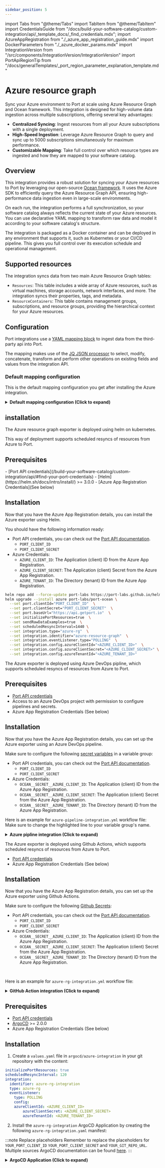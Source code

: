 ```yaml
---
sidebar_position: 5
---
```


import Tabs from "@theme/Tabs"
import TabItem from "@theme/TabItem"
import CredentialsGuide from "/docs/build-your-software-catalog/custom-integration/api/\_template_docs/\_find_credentials.mdx";
import AzureAppRegistration from "./\_azure_app_registration_guide.mdx"
import DockerParameters from "./\_azure_docker_params.mdx"
import IntegrationVersion from "/src/components/IntegrationVersion/IntegrationVersion"
import PortApiRegionTip from "/docs/generalTemplates/_port_region_parameter_explanation_template.md"

# Azure resource graph

Sync your Azure environment to Port at scale using Azure Resource Graph and Ocean framework. This integration is designed for high-volume data ingestion across multiple subscriptions, offering several key advantages:

- **Centralized Syncing**: Ingest resources from all your Azure subscriptions with a single deployment.
- **High-Speed Ingestion**: Leverage Azure Resource Graph to query and sync up to 5000 subscriptions simultaneously for maximum performance.
- **Customizable Mapping**: Take full control over which resource types are ingested and how they are mapped to your software catalog.

## Overview

This integration provides a robust solution for syncing your Azure resources to Port by leveraging our open-source [Ocean framework](https://ocean.port.io). It uses the Azure SDK to efficiently query the Azure Resource Graph API, ensuring high-performance data ingestion even in large-scale environments.

On each run, the integration performs a full synchronization, so your software catalog always reflects the current state of your Azure resources. You can use declarative YAML mapping to transform raw data and model it according to your software catalog's structure.

The integration is packaged as a Docker container and can be deployed in any environment that supports it, such as Kubernetes or your CI/CD pipeline. This gives you full control over its execution schedule and operational management.

## Supported resources

The integration syncs data from two main Azure Resource Graph tables:

- `Resources`: This table includes a wide array of Azure resources, such as virtual machines, storage accounts, network interfaces, and more. The integration syncs their properties, tags, and metadata.
- `ResourceContainers`: This table contains management groups, subscriptions, and resource groups, providing the hierarchical context for your Azure resources.

## Configuration

Port integrations use a [YAML mapping block](/build-your-software-catalog/customize-integrations/configure-mapping#configuration-structure) to ingest data from the third-party api into Port.

The mapping makes use of the [JQ JSON processor](https://stedolan.github.io/jq/manual/) to select, modify, concatenate, transform and perform other operations on existing fields and values from the integration API.

### Default mapping configuration

This is the default mapping configuration you get after installing the Azure integration.

<details>
<summary><b>Default mapping configuration (Click to expand)</b></summary>

  ```yaml showLineNumbers
resources:
  - kind: resource
    selector:
      query: 'true'
    port:
      entity:
        mappings:
          identifier: '.id | gsub(" ";"_")'
          title: .name
          blueprint: '"azureCloudResources"'
          properties:
            tags: .tags
            type: .type
            location: .location
  - kind: resourceContainer
    selector:
      query: .type == "microsoft.resources/subscriptions"
    port:
      entity:
        mappings:
          identifier: '.id | gsub(" ";"_")'
          title: .name
          blueprint: '"azureSubscription"'
          properties:
            subscriptionId: .subscriptionId
            location: .location
  - kind: resourceContainer
    selector:
      query: .type == "microsoft.resources/subscriptions/resourcegroups"
    port:
      entity:
        mappings:
          identifier: '.id | gsub(" ";"_")'
          title: .name
          blueprint: '"azureResourceGroup"'
          properties:
            tags: .tags
            location: .location
          relations:
            subscription: '("/subscriptions/" + .subscriptionId) | gsub(" ";"_")'
  ```
</details>

## installation

<Tabs groupId="installation-methods" queryString="installation-methods" defaultValue="helm">

<TabItem value="helm" label="Helm (Scheduled)" >

The Azure resource graph exporter is deployed using helm on kubernetes.

This way of deployment supports scheduled resyncs of resources from Azure to Port.

<h2> Prerequisites </h2>
- [Port API credentials](/build-your-software-catalog/custom-integration/api/#find-your-port-credentials)
- [Helm](https://helm.sh/docs/intro/install/) >= 3.0.0
- [Azure App Registration Credentials](See below)

<AzureAppRegistration/>

<h2> Installation </h2>

<IntegrationVersion integration="azure-resource-graph" />

Now that you have the Azure App Registration details, you can install the Azure exporter using Helm.

You should have the following information ready:

- Port API credentials, you can check out the [Port API documentation](/build-your-software-catalog/custom-integration/api/#find-your-port-credentials).
	- `PORT_CLIENT_ID`
	- `PORT_CLIENT_SECRET`
- Azure Credentials:
	- `AZURE_CLIENT_ID`: The Application (client) ID from the Azure App Registration.
	- `AZURE_CLIENT_SECRET`: The Application (client) Secret from the Azure App Registration.
	- `AZURE_TENANT_ID`: The Directory (tenant) ID from the Azure App Registration.

```bash showLineNumbers
helm repo add --force-update port-labs https://port-labs.github.io/helm-charts
helm upgrade --install azure port-labs/port-ocean \
  --set port.clientId="PORT_CLIENT_ID"  \
  --set port.clientSecret="PORT_CLIENT_SECRET"  \
  --set port.baseUrl="https://api.getport.io"  \
  --set initializePortResources=true  \
  --set sendRawDataExamples=true  \
  --set scheduledResyncInterval=1440 \
  --set integration.type="azure-rg"  \
  --set integration.identifier="azure-resource-graph"  \
  --set integration.eventListener.type="POLLING"  \
  --set integration.config.azureClientId="<AZURE_CLIENT_ID>"  \
  --set integration.config.azureClientSecret="<AZURE_CLIENT_SECRET>" \
  --set integration.config.azureTenantId="<AZURE_TENANT_ID>"
```

<PortApiRegionTip/>

</TabItem>

<TabItem value="ci" label="CI/CD (Scheduled)">

<Tabs groupId="ci-methods" defaultValue="azureDevOps" queryString="ci-methods">

<TabItem value="azureDevOps" label="Azure DevOps">

The Azure exporter is deployed using Azure DevOps pipline, which supports scheduled resyncs of resources from Azure to Port.

<h2> Prerequisites </h2>

- [Port API credentials](/build-your-software-catalog/custom-integration/api/#find-your-port-credentials)
- Access to an Azure DevOps project with permission to configure pipelines and secrets.
- Azure App Registration Credentials (See below)

<AzureAppRegistration/>

<h2> Installation </h2>

Now that you have the Azure App Registration details, you can set up the Azure exporter using an Azure DevOps pipeline.

Make sure to configure the following [secret variables](https://learn.microsoft.com/en-us/azure/devops/pipelines/process/set-secret-variables?view=azure-devops&tabs=yaml%2Cbash) in a variable group:

- Port API credentials, you can check out the [Port API documentation](/build-your-software-catalog/custom-integration/api/#find-your-port-credentials).
	- `PORT_CLIENT_ID`
	- `PORT_CLIENT_SECRET`
- Azure Credentials:
	- `OCEAN__SECRET__AZURE_CLIENT_ID`: The Application (client) ID from the Azure App Registration.
	- `OCEAN__SECRET__AZURE_CLIENT_SECRET`: The Application (client) Secret from the Azure App Registration.
	- `OCEAN__SECRET__AZURE_TENANT_ID`: The Directory (tenant) ID from the Azure App Registration.

Here is an example for `azure-pipeline-integration.yml` workflow file:  
Make sure to change the highlighted line to your variable group's name.

<details>
<summary><b>Azure pipline integration (Click to expand)</b></summary>

```yaml showLineNumbers
name: Azure Resource Graph Exporter Pipeline

trigger: none

schedules:
  - cron: "0 */4 * * *"
    displayName: Every 4 Hours
    branches:
      include:
        - main
    always: true

variables:
  # highlight-start
  - group: port-azure-exporter-secrets  # Contains the secrets used below
    # highlight-end

pool:
  vmImage: 'ubuntu-latest'

steps:
  - task: Bash@3
    displayName: 'Run Ocean Sail (Azure-RG)'
    inputs:
      targetType: 'inline'
      script: |
        set -euo pipefail

        echo "Building .env file for Ocean Sail..."

        echo "OCEAN__PORT__CLIENT_ID=$(PORT_CLIENT_ID)" > .sail-env
        echo "OCEAN__PORT__CLIENT_SECRET=$(PORT_CLIENT_SECRET)" >> .sail-env
        echo "OCEAN__PORT__BASE_URL=https://api.getport.io" >> .sail-env

        echo "OCEAN__EVENT_LISTENER={\"type\":\"ONCE\"}" >> .sail-env
        echo "OCEAN__INITIALIZE_PORT_RESOURCES=true" >> .sail-env

        echo "OCEAN__INTEGRATION__CONFIG__AZURE_CLIENT_ID=$(OCEAN__SECRET__AZURE_CLIENT_ID)" >> .sail-env
        echo "OCEAN__INTEGRATION__CONFIG__AZURE_CLIENT_SECRET=$(OCEAN__SECRET__AZURE_CLIENT_SECRET)" >> .sail-env
        echo "OCEAN__INTEGRATION__CONFIG__AZURE_TENANT_ID=$(OCEAN__SECRET__AZURE_TENANT_ID)" >> .sail-env

        echo "Running Ocean Sail container..."
        docker run -i --rm \
          --platform=linux/amd64 \
          --env-file .sail-env \
          ghcr.io/port-labs/port-ocean-azure-rg:latest

  - task: Bash@3
    displayName: 'Clean up .env file'
    condition: always()
    inputs:
      targetType: 'inline'
      script: |
        rm -f .sail-env

```

</details>

</TabItem>

<TabItem value="github" label="GitHub Actions">

The Azure exporter is deployed using Github Actions, which supports scheduled resyncs of resources from Azure to Port.

- [Port API credentials](/build-your-software-catalog/custom-integration/api/#find-your-port-credentials)
- Azure App Registration Credentials (See below)

<AzureAppRegistration/>


<h2> Installation </h2>

Now that you have the Azure App Registration details, you can set up the Azure exporter using Github Actions.

Make sure to configure the following [Github Secrets](https://docs.github.com/en/actions/security-guides/using-secrets-in-github-actions):

- Port API credentials, you can check out the [Port API documentation](/build-your-software-catalog/custom-integration/api/#find-your-port-credentials).
	- `PORT_CLIENT_ID`
	- `PORT_CLIENT_SECRET`
- Azure Credentials:
	- `OCEAN__SECRET__AZURE_CLIENT_ID`: The Application (client) ID from the Azure App Registration.
	- `OCEAN__SECRET__AZURE_CLIENT_SECRET`: The Application (client) Secret from the Azure App Registration.
	- `OCEAN__SECRET__AZURE_TENANT_ID`: The Directory (tenant) ID from the Azure App Registration.

<DockerParameters />

<br/>

Here is an example for `azure-rg-integration.yml` workflow file:

<details>
<summary><b>GitHub Action integration (Click to expand)</b></summary>

		```yaml showLineNumbers
		name: Azure Resource Graph Exporter Workflow

		on:
		workflow_dispatch:
		schedule:
			- cron: '0 */4 * * *' 

		jobs:
		run-integration:
			runs-on: ubuntu-latest
			steps:
			- name: Run azure-rg Integration
				uses: port-labs/ocean-sail@v1
				with:
				type: azure-rg
				port_client_id: ${{ secrets.PORT_CLIENT_ID }}
				port_client_secret: ${{ secrets.PORT_CLIENT_SECRET }}
				port_base_url: "https://api.getport.io"
				config: |
					azure_client_id: ${{ secrets.OCEAN__SECRET__AZURE_CLIENT_ID }}
					azure_client_secret: ${{ secrets.OCEAN__SECRET__AZURE_CLIENT_SECRET }}
					azure_tenant_id: ${{ secrets.OCEAN__SECRET__AZURE_TENANT_ID }}
		```
</details>

</TabItem>

<TabItem value="argocd" label="ArgoCD">

<h2> Prerequisites </h2>

- [Port API credentials](/build-your-software-catalog/custom-integration/api/#find-your-port-credentials)
- [ArgoCD](https://argoproj.github.io/argo-cd/getting_started/) >= 2.0.0
- Azure App Registration Credentials (See below)

<AzureAppRegistration/>

<h2> Installation </h2>

1. Create a `values.yaml` file in `argocd/azure-integration` in your git repository with the content:

```yaml showLineNumbers
initializePortResources: true
scheduledResyncInterval: 120
integration:
  identifier: azure-rg-integration
  type: azure-rg
  eventListener:
    type: POLLING
	config:
    azureClientId: <AZURE_CLIENT_ID>
		azureClientSecret: <AZURE_CLIENT_SECRET>
		azureTenantId: <AZURE_TENANT_ID>
```

2. Install the `azure-rg-integration` ArgoCD Application by creating the following `azure-rg-integration.yaml` manifest:

:::note Replace placeholders
Remember to replace the placeholders for `YOUR_PORT_CLIENT_ID` `YOUR_PORT_CLIENT_SECRET` and `YOUR_GIT_REPO_URL`.  
Multiple sources ArgoCD documentation can be found [here](https://argo-cd.readthedocs.io/en/stable/user-guide/multiple_sources/#helm-value-files-from-external-git-repository).
:::

<details>
<summary><b>ArgoCD Application (Click to expand)</b></summary>

		```yaml showLineNumbers
		apiVersion: argoproj.io/v1alpha1
		kind: Application
		metadata:
		name: my-ocean-azure-rg-integration
		namespace: argocd
		spec:
		destination:
			namespace: mmy-ocean-azure-rg-integration
			server: https://kubernetes.default.svc
		project: default
		sources:
		- repoURL: 'https://port-labs.github.io/helm-charts/'
			chart: port-ocean
			targetRevision: 0.9.5
			helm:
			valueFiles:
			- $values/argocd/my-ocean-azure-rg-integration/values.yaml
			// highlight-start
			parameters:
				- name: port.clientId
				value: YOUR_PORT_CLIENT_ID
				- name: port.clientSecret
				value: YOUR_PORT_CLIENT_SECRET
				- name: port.baseUrl
				value: https://api.getport.io
					// highlight-end
		- repoURL: YOUR_GIT_REPO_URL
		// highlight-end
			targetRevision: main
			ref: values
		syncPolicy:
			automated:
			prune: true
			selfHeal: true
			syncOptions:
			- CreateNamespace=true
```
</details>

<PortApiRegionTip/>

3. Apply the `azure-rg-integration.yaml` manifest to your Kubernetes cluster.
```bash
kubectl apply -f azure-rg-integration.yaml
```

</TabItem>

<TabItem value="gitlab" label="GitLab">

Make sure to [configure the following GitLab variables](https://docs.gitlab.com/ee/ci/variables/#for-a-project):

| Parameter                                     | Description                                                                                                                           | Required |
| --------------------------------------------- | ------------------------------------------------------------------------------------------------------------------------------------- | -------- |
| `OCEAN__PORT__CLIENT_ID`                      | Your port client id.                                                                                                                  | ✅       |
| `OCEAN__PORT__CLIENT_SECRET`                  | Your port client secret.                                                                                                              | ✅       |
| `OCEAN__PORT__BASE_URL`                       | Your Port API URL - `https://api.getport.io` for EU, `https://api.us.getport.io` for US.                                              | ✅       |
| `OCEAN__INTEGRATION__CONFIG__AZURE_CLIENT_ID` | The client ID of the Azure App Registration.                                                                                          | ✅       |
| `OCEAN__INTEGRATION__CONFIG__AZURE_CLIENT_SECRET` | The client secret of the Azure App Registration.                                                                                  | ✅       |
| `OCEAN__INTEGRATION__CONFIG__AZURE_TENANT_ID` | The tenant ID of the Azure App Registration.                                                                                          | ✅       |
| `OCEAN__INITIALIZE_PORT_RESOURCES`            | Default true, when set to false the integration will not create default blueprints and the port App config mapping.                   | ❌       |
| `OCEAN__SEND_RAW_DATA_EXAMPLES`               | Enable sending raw data examples from the third party API to port for testing and managing the integration mapping. Default is true.  | ❌       |
| `OCEAN__EVENT_LISTENER`                       | [The event listener object](https://ocean.getport.io/framework/features/event-listener/).                                             | ❌       |

<br/>

Here is an example for `.gitlab-ci.yml` pipeline file:

```yaml showLineNumbers
default:
  image: docker:24.0.5
  services:
    - docker:24.0.5-dind
  before_script:
    - docker info

variables:
  INTEGRATION_TYPE: azure-rg
  VERSION: latest

stages:
  - ingest

ingest_data:
  stage: ingest
  variables:
    IMAGE_NAME: ghcr.io/port-labs/port-ocean-$INTEGRATION_TYPE:$VERSION
  script:
    - |
        docker run -i --rm --platform=linux/amd64 \
          -e OCEAN__PORT__CLIENT_ID=$PORT_CLIENT_ID \
          -e OCEAN__PORT__CLIENT_SECRET=$PORT_CLIENT_SECRET \
          -e OCEAN__PORT__BASE_URL="https://api.port.io" \
          -e OCEAN__INITIALIZE_PORT_RESOURCES=true \
          -e OCEAN__SEND_RAW_DATA_EXAMPLES=true \
          -e OCEAN__EVENT_LISTENER='{"type": "ONCE"}' \
          -e OCEAN__INTEGRATION__CONFIG__AZURE_CLIENT_ID="Enter value here" \
          -e OCEAN__INTEGRATION__CONFIG__AZURE_CLIENT_SECRET="Enter value here" \
          -e OCEAN__INTEGRATION__CONFIG__AZURE_TENANT_ID="Enter value here" \
          $IMAGE_NAME

  rules: # Run only when changes are made to the main branch
    - if: '$CI_COMMIT_BRANCH == "main"'
```

</TabItem>

</Tabs>

</TabItem>

<TabItem value="on-prem" label="On-Prem (Once)">

<h2> Prerequisites </h2>
- [Port API credentials](/build-your-software-catalog/custom-integration/api/#find-your-port-credentials)
- [Docker](https://docs.docker.com/get-docker/)
- [Azure App Registration Credentials](?installation-methods=on-premise#azure-app-registration)

<AzureAppRegistration/>

<h2> Installation </h2>

Now that you have the Azure App Registration details, you can install the Azure exporter using Docker.

You should have the following information ready:

- Port API credentials, you can check out the [Port API documentation](/build-your-software-catalog/custom-integration/api/#find-your-port-credentials).
	- `PORT_CLIENT_ID`
	- `PORT_CLIENT_SECRET`
- Azure Credentials:
	- `AZURE_CLIENT_ID`: The Application (client) ID from the Azure App Registration.
	- `AZURE_CLIENT_SECRET`: The Application (client) Secret from the Azure App Registration.
	- `AZURE_TENANT_ID`: The Directory (tenant) ID from the Azure App Registration.

<details>
<summary>Environment Variables</summary>

| Variable                                          | Description                                                                                                                           |
|---------------------------------------------------|---------------------------------------------------------------------------------------------------------------------------------------|
| `OCEAN__PORT__CLIENT_ID`                          | Your Port client ID.     |
| `OCEAN__PORT__CLIENT_SECRET`                      | Your Port client secret. |
| `OCEAN__PORT__BASE_URL`                           | Your Port API URL - `https://api.getport.io` for EU, `https://api.us.getport.io` for US                                               |
| `OCEAN__INTEGRATION__CONFIG__AZURE_CLIENT_ID`     | The client ID of the Azure App Registration.                                                                                          |
| `OCEAN__INTEGRATION__CONFIG__AZURE_CLIENT_SECRET` | The client secret of the Azure App Registration.                                                                                      |
| `OCEAN__INTEGRATION__CONFIG__AZURE_TENANT_ID`     | The tenant ID of the Azure App Registration.                                                                                          |
| `OCEAN__EVENT_LISTENER`                           | [The event listener object](https://ocean.getport.io/framework/features/event-listener/).                                             |
| `OCEAN__INTEGRATION__IDENTIFIER`                  | The identifier of the integration.                                                                                                    |
| `OCEAN__INTEGRATION__TYPE`                        | should be set to `azure-rg`.                                                                                                             |
| `OCEAN__INITIALIZE_PORT_RESOURCES`                 | Default true, When set to true the integration will create default blueprints and the port App config Mapping. Read more about [initializePortResources](https://ocean.getport.io/develop-an-integration/integration-configuration/#initializeportresources---initialize-port-resources) |
| `OCEAN__SEND_RAW_DATA_EXAMPLES`                     | Enable sending raw data examples from the third party API to port for testing and managing the integration mapping. Default is true                                                |

</details>

For example:

```bash
docker run -i --rm --platform=linux/amd64 \
  -e OCEAN__PORT__CLIENT_ID="$PORT_CLIENT_ID" \
  -e OCEAN__PORT__CLIENT_SECRET="$PORT_CLIENT_SECRET" \
  -e OCEAN__PORT__BASE_URL="https://api.getport.io" \
  -e OCEAN__INITIALIZE_PORT_RESOURCES=true \
  -e OCEAN__SEND_RAW_DATA_EXAMPLES=true \
  -e OCEAN__EVENT_LISTENER='{"type": "ONCE"}' \
  -e OCEAN__INTEGRATION__CONFIG__AZURE_CLIENT_ID=AZURE_CLIENT_ID \
  -e OCEAN__INTEGRATION__CONFIG__AZURE_CLIENT_SECRET=$AZURE_CLIENT_SECRET \
  -e OCEAN__INTEGRATION__CONFIG__AZURE_TENANT_ID=$AZURE_TENANT_ID \
ghcr.io/port-labs/port-ocean-azure-rg:latest
```

</TabItem>

</Tabs>

## Examples

### Resource type filtering

The integration allows you to filter which resources are ingested from Azure Resource Graph by specifying the `resource_types` in the mapping configuration. By providing a list of resource types, you can control precisely which data is synced, helping to streamline the ingestion process and keep your software catalog focused on the resources that matter most.

<details>
  <summary><b>Blueprint (click to expand)</b></summary>

  ```json showLineNumbers
{
    "identifier": "azureCloudResources",
    "description": "This blueprint represents an Azure Cloud Resource in our software catalog",
    "title": "Azure Cloud Resources",
    "icon": "Azure",
    "schema": {
      "properties": {
        "tags": {
          "title": "Tags",
          "type": "object"
        },
        "type": {
          "title": "Type",
          "type": "string"
        },
        "location": {
          "title": "Location",
          "type": "string"
        }
      },
      "required": []
    },
    "mirrorProperties": {},
    "calculationProperties": {},
    "aggregationProperties": {},
    "relations": {}
  }
  ```
</details>

<details>
  <summary><b>Mapping configuration (click to expand)</b></summary>
  
  ```yaml showLineNumbers
  resources:
    - kind: resource
      selector:
        query: 'true'
        resource_types:
          - microsoft.insights/datacollectionendpoints
      port:
        entity:
          mappings:
            identifier: .id | gsub(" ";"_")
            title: .name
            blueprint: '"azureCloudResources"'
            properties:
              tags: .tags
              type: .type
              location: .location
  ```
</details>

### Resource group tag filtering
The integration provides advanced filtering capabilities for Azure resources by leveraging tags from their parent resource groups. This allows you to define both inclusion and exclusion rules within a single configuration, offering precise control over which resources are synchronized.

<details>
  <summary><b>Blueprints (click to expand)</b></summary>

  ```json showLineNumbers

[
    {
      "identifier": "azureResourceGroup",
      "description": "This blueprint represents an Azure Resource Group in our software catalog",
      "title": "Azure Resource Group",
      "icon": "Azure",
      "schema": {
        "properties": {
          "location": {
            "title": "Location",
            "type": "string"
          },
          "tags": {
            "title": "Tags",
            "type": "object"
          }
        },
        "required": []
      },
      "mirrorProperties": {},
      "calculationProperties": {},
      "aggregationProperties": {},
      "relations": {}
    },
    {
      "identifier": "azureCloudResources",
      "description": "This blueprint represents an AzureCloud Resource in our software catalog",
      "title": "Azure Cloud Resources",
      "icon": "Git",
      "schema": {
        "properties": {
          "tags": {
            "title": "Tags",
            "type": "object"
          },
          "type": {
            "title": "Type",
            "type": "string"
          },
          "location": {
            "title": "Location",
            "type": "string"
          }
        },
        "required": []
      },
      "mirrorProperties": {},
      "calculationProperties": {},
      "aggregationProperties": {},
      "relations": {
        "resource_group": {
          "title": "Resource Group",
          "target": "azureResourceGroup",
          "required": false,
          "many": false
        }
      }
    }
]
  ```
</details>

<details>
  <summary><b>Mapping configuration (click to expand)</b></summary>

  ```yaml showLineNumbers
resources:
  - kind: resourceContainer
    selector:
      query: .type == "microsoft.resources/subscriptions/resourcegroups"
      tags:
        included:
          environment: staging
        exluded:
          environment: production
    port:
      entity:
        mappings:
          identifier: .id | gsub(" ";"_")
          title: .name
          blueprint: '"azureResourceGroup"'
          properties:
            tags: .tags
            location: .location

  - kind: resource
    selector:
      query: 'true'
      tags:
        included:
          environment: staging
        exluded:
          environment: production
    port:
      entity:
        mappings:
          identifier: .id | gsub(" ";"_")
          title: .name
          blueprint: '"azureCloudResources"'
          properties:
            tags: .tags
            type: .type
            location: .location
          relations:
            resource_group: >-
              ("/subscriptions/" + .subscriptionId + "/resourceGroups/"  + .resourceGroup) | gsub(" ";"_")
  ```
</details>

## Frequently asked questions

### Why should I filter resources by their resource group tags?

Filtering resources based on their parent resource group's tags is a powerful feature that simplifies resource management and synchronization. Here's why it's beneficial:

- **Simplified Tagging Strategy**: Instead of tagging every individual resource, you can apply tags at the resource group level. This is often more manageable and ensures that all resources within a group share a common context (e.g., environment, application, or owner).
- **Consistent Classification**: Resource groups usually have a more consistent tagging strategy compared to individual resources. By filtering at this level, you can reliably include or exclude entire sets of related resources.
- **Improved Efficiency**: By filtering at the query level, you reduce the amount of data synced from Azure. This not only speeds up the ingestion process but also minimizes the volume of data processed, leading to a more efficient and focused software catalog.
